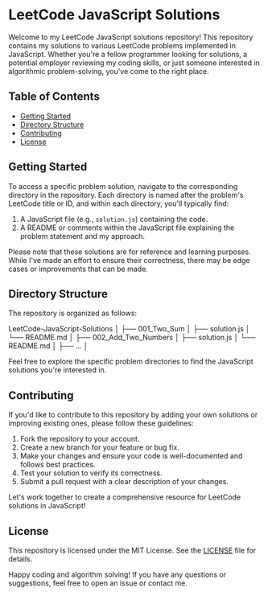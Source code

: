 # LeetCode JavaScript Solutions

Welcome to my LeetCode JavaScript solutions repository! This repository contains my solutions to various LeetCode problems implemented in JavaScript. Whether you're a fellow programmer looking for solutions, a potential employer reviewing my coding skills, or just someone interested in algorithmic problem-solving, you've come to the right place.

## Table of Contents

- [Getting Started](#getting-started)
- [Directory Structure](#directory-structure)
- [Contributing](#contributing)
- [License](#license)

## Getting Started

To access a specific problem solution, navigate to the corresponding directory in the repository. Each directory is named after the problem's LeetCode title or ID, and within each directory, you'll typically find:

1. A JavaScript file (e.g., `solution.js`) containing the code.
2. A README or comments within the JavaScript file explaining the problem statement and my approach.

Please note that these solutions are for reference and learning purposes. 
While I've made an effort to ensure their correctness, there may be edge cases or improvements that can be made.

## Directory Structure

The repository is organized as follows:

LeetCode-JavaScript-Solutions
│
├── 001_Two_Sum
│ ├── solution.js
│ └── README.md
│
├── 002_Add_Two_Numbers
│ ├── solution.js
│ └── README.md
│
├── ...
│

Feel free to explore the specific problem directories to find the JavaScript solutions you're interested in.

## Contributing

If you'd like to contribute to this repository by adding your own solutions or improving existing ones, please follow these guidelines:

1. Fork the repository to your account.
2. Create a new branch for your feature or bug fix.
3. Make your changes and ensure your code is well-documented and follows best practices.
4. Test your solution to verify its correctness.
5. Submit a pull request with a clear description of your changes.

Let's work together to create a comprehensive resource for LeetCode solutions in JavaScript!

## License

This repository is licensed under the MIT License. See the [LICENSE](LICENSE) file for details.

Happy coding and algorithm solving! If you have any questions or suggestions, feel free to open an issue or contact me.


